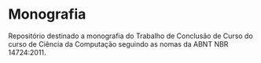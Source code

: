 # Monografia
Repositório destinado a monografia do Trabalho de Conclusão de Curso do curso de Ciência da Computação seguindo as nomas da ABNT NBR 14724:2011.

